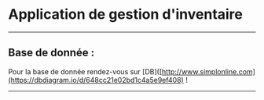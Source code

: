 # Application de gestion d'inventaire 
----------------

## Base de donnée :


Pour la base de donnée rendez-vous sur [DB]([http://www.simplonline.com](https://dbdiagram.io/d/648cc21e02bd1c4a5e9ef408) !



----------------
